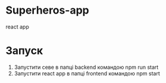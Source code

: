# Superheros-app
react app

# Запуск
1) Запустити севе в папці backend командою npm run start
2) Запустити react app в папці frontend командою npm start
